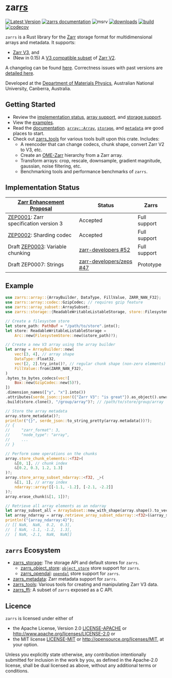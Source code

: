 # zar<u>*rs*</u>

[![Latest Version](https://img.shields.io/crates/v/zarrs.svg)](https://crates.io/crates/zarrs)
[![zarrs documentation](https://docs.rs/zarrs/badge.svg)](https://docs.rs/zarrs)
![msrv](https://img.shields.io/crates/msrv/zarrs)
[![downloads](https://img.shields.io/crates/d/zarrs)](https://crates.io/crates/zarrs)
[![build](https://github.com/LDeakin/zarrs/actions/workflows/ci.yml/badge.svg)](https://github.com/LDeakin/zarrs/actions/workflows/ci.yml)
[![codecov](https://codecov.io/gh/LDeakin/zarrs/graph/badge.svg?token=OBKJQNAZPP)](https://codecov.io/gh/LDeakin/zarrs)

`zarrs` is a Rust library for the [Zarr](https://zarr.dev) storage format for multidimensional arrays and metadata. It supports:
 - [Zarr V3](https://zarr-specs.readthedocs.io/en/latest/v3/core/v3.0.html), and
 - (New in 0.15) A [V3 compatible subset](https://docs.rs/zarrs/latest/zarrs/#implementation-status) of [Zarr V2](https://zarr-specs.readthedocs.io/en/latest/v2/v2.0.html).

A changelog can be found [here](https://github.com/LDeakin/zarrs/blob/main/CHANGELOG.md).
Correctness issues with past versions are [detailed here](https://github.com/LDeakin/zarrs/blob/main/doc/correctness_issues.md).

Developed at the [Department of Materials Physics](https://physics.anu.edu.au/research/mp/), Australian National University, Canberra, Australia.

## Getting Started
- Review the [implementation status](https://docs.rs/zarrs/latest/zarrs/#implementation-status), [array support](https://docs.rs/zarrs/latest/zarrs/#array-support), and [storage support](https://docs.rs/zarrs/latest/zarrs/#storage-support).
- View the [examples](https://github.com/LDeakin/zarrs/tree/main/examples).
- Read the [documentation](https://docs.rs/zarrs/latest/zarrs/). [`array::Array`](https://docs.rs/zarrs/latest/zarrs/array/struct.Array.html), [`storage`](https://docs.rs/zarrs/latest/zarrs/storage/index.html), and [`metadata`](https://docs.rs/zarrs/latest/zarrs/metadata/index.html) are good places to start.
- Check out [zarrs_tools](https://github.com/LDeakin/zarrs_tools) for various tools built upon this crate. Includes:
  - A reencoder that can change codecs, chunk shape, convert Zarr V2 to V3, etc.
  - Create an [OME-Zarr](https://ngff.openmicroscopy.org/latest/) hierarchy from a Zarr array.
  - Transform arrays: crop, rescale, downsample, gradient magnitude, gaussian, noise filtering, etc.
  - Benchmarking tools and performance benchmarks of `zarrs`.

## Implementation Status
| [Zarr Enhancement Proposal]             | Status                     | Zarrs        |
| --------------------------------------- | -------------------------- | ------------ |
| [ZEP0001]: Zarr specification version 3 | Accepted                   | Full support |
| [ZEP0002]: Sharding codec               | Accepted                   | Full support |
| Draft [ZEP0003]: Variable chunking      | [zarr-developers #52]      | Full support |
| Draft ZEP0007: Strings                  | [zarr-developers/zeps #47] | Prototype    |

[Zarr Enhancement Proposal]: https://zarr.dev/zeps/
[ZEP0001]: https://zarr.dev/zeps/accepted/ZEP0001.html
[ZEP0002]: https://zarr.dev/zeps/accepted/ZEP0002.html
[ZEP0003]: https://zarr.dev/zeps/draft/ZEP0003.html

[zarr-developers #52]: https://github.com/orgs/zarr-developers/discussions/52
[zarr-developers/zeps #47]: https://github.com/zarr-developers/zeps/pull/47#issuecomment-1710505141

## Example
```rust
use zarrs::array::{ArrayBuilder, DataType, FillValue, ZARR_NAN_F32};
use zarrs::array::codec::GzipCodec; // requires gzip feature
use zarrs::array_subset::ArraySubset;
use zarrs::storage::{ReadableWritableListableStorage, store::FilesystemStore};

// Create a filesystem store
let store_path: PathBuf = "/path/to/store".into();
let store: ReadableWritableListableStorage =
    Arc::new(FilesystemStore::new(&store_path)?);

// Create a new V3 array using the array builder
let array = ArrayBuilder::new(
    vec![3, 4], // array shape
    DataType::Float32,
    vec![2, 2].try_into()?, // regular chunk shape (non-zero elements)
    FillValue::from(ZARR_NAN_F32),
)
.bytes_to_bytes_codecs(vec![
    Box::new(GzipCodec::new(5)?),
])
.dimension_names(["y", "x"].into())
.attributes(serde_json::json!({"Zarr V3": "is great"}).as_object().unwrap().clone())
.build(store.clone(), "/group/array")?; // /path/to/store/group/array

// Store the array metadata
array.store_metadata()?;
println!("{}", serde_json::to_string_pretty(array.metadata())?);
// {
//     "zarr_format": 3,
//     "node_type": "array",
//     ...
// }

// Perform some operations on the chunks
array.store_chunk_elements::<f32>(
    &[0, 1], // chunk index
    &[0.2, 0.3, 1.2, 1.3]
)?;
array.store_array_subset_ndarray::<f32, _>(
    &[1, 1], // array index
    ndarray::array![[-1.1, -1.2], [-2.1, -2.2]]
)?;
array.erase_chunk(&[1, 1])?;

// Retrieve all array elements as an ndarray
let array_subset_all = ArraySubset::new_with_shape(array.shape().to_vec());
let array_ndarray = array.retrieve_array_subset_ndarray::<f32>(&array_subset_all)?;
println!("{array_ndarray:4}");
// [[ NaN,  NaN,  0.2,  0.3],
//  [ NaN, -1.1, -1.2,  1.3],
//  [ NaN, -2.1,  NaN,  NaN]]
```

## `zarrs` Ecosystem
- [zarrs_storage](https://github.com/LDeakin/zarrs/tree/main/zarrs_storage): The storage API and default stores for `zarrs`.
  - [zarrs_object_store](https://github.com/LDeakin/zarrs/tree/main/zarrs_object_store): [`object_store`](https://docs.rs/object_store/latest/object_store/) store support for `zarrs`.
  - [zarrs_opendal](https://github.com/LDeakin/zarrs/tree/main/zarrs_opendal): [`opendal`](https://docs.rs/opendal/latest/opendal/) store support for `zarrs`.
- [zarrs_metadata](https://github.com/LDeakin/zarrs/tree/main/zarrs_metadata): Zarr metadata support for `zarrs`.
- [zarrs_tools](https://github.com/LDeakin/zarrs_tools): Various tools for creating and manipulating Zarr V3 data.
- [zarrs_ffi](https://github.com/LDeakin/zarrs_ffi): A subset of `zarrs` exposed as a C API.

## Licence
`zarrs` is licensed under either of
 - the Apache License, Version 2.0 [LICENSE-APACHE](./LICENCE-APACHE) or <http://www.apache.org/licenses/LICENSE-2.0> or
 - the MIT license [LICENSE-MIT](./LICENCE-MIT) or <http://opensource.org/licenses/MIT>, at your option.

Unless you explicitly state otherwise, any contribution intentionally submitted for inclusion in the work by you, as defined in the Apache-2.0 license, shall be dual licensed as above, without any additional terms or conditions.
